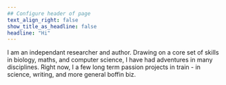 ```yaml
---
## Configure header of page
text_align_right: false
show_title_as_headline: false
headline: "Hi" 
---
```

I am an independant researcher and author. Drawing on a core set of skills in biology, maths, and computer science, I have had adventures in many disciplines.   Right now, I a few long term passion projects in train - in science,   writing, and more general boffin biz.
 
 
 

